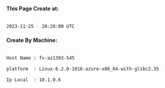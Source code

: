 
   
#### This Page Create at:

```bash

2023-11-25 - 20:28:00 UTC

```

#### Create By Machine:

```bash

Host Name : fv-az1393-545

platform  : Linux-6.2.0-1016-azure-x86_64-with-glibc2.35

Ip Local  : 10.1.0.6

```

